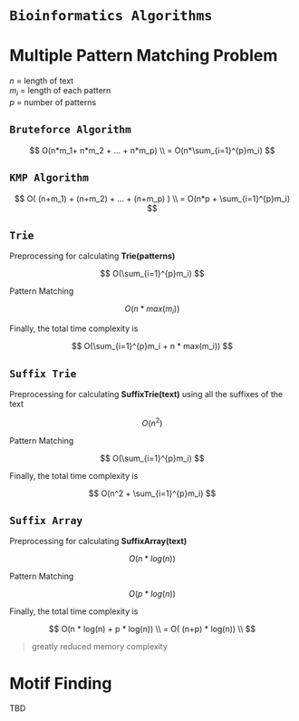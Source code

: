 # **`Bioinformatics Algorithms`**

# **Multiple Pattern Matching Problem**

$n$ = length of text \
$m_i$ = length of each pattern \
$p$ = number of patterns

## `Bruteforce Algorithm`

$$
O(n*m_1+ n*m_2 + ... + n*m_p) \\
= O(n*\sum_{i=1}^{p}m_i) 
$$

## `KMP Algorithm`

$$
O( (n+m_1) + (n+m_2) + ... + (n+m_p) ) \\
= O(n*p + \sum_{i=1}^{p}m_i) 
$$

## `Trie`

Preprocessing for calculating **Trie(patterns)**

$$
O(\sum_{i=1}^{p}m_i)
$$

Pattern Matching

$$
O(n * max(m_i))
$$

Finally, the total time complexity is

$$
O(\sum_{i=1}^{p}m_i + n * max(m_i))
$$

## `Suffix Trie`

Preprocessing for calculating **SuffixTrie(text)** using all the suffixes of the text

$$
O(n^2)
$$

Pattern Matching

$$
O(\sum_{i=1}^{p}m_i)
$$

Finally, the total time complexity is

$$
O(n^2 + \sum_{i=1}^{p}m_i)
$$


## `Suffix Array`

Preprocessing for calculating **SuffixArray(text)**

$$
O(n * log(n))
$$

Pattern Matching

$$
O(p * log(n))
$$

Finally, the total time complexity is

$$
O(n * log(n) + p * log(n)) \\
= O( (n+p) * log(n)) \\
$$

> greatly reduced memory complexity


# **Motif Finding**

TBD